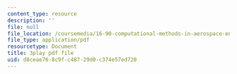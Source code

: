 ```yaml
---
content_type: resource
description: ''
file: null
file_location: /coursemedia/16-90-computational-methods-in-aerospace-engineering-spring-2014/d8ceae768c9fc48729d0c374e57ed720_B4ueTZZZG0E.pdf
file_type: application/pdf
resourcetype: Document
title: 3play pdf file
uid: d8ceae76-8c9f-c487-29d0-c374e57ed720
---
```

